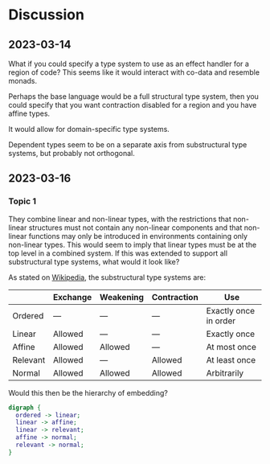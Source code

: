 # Discussion

## 2023-03-14

What if you could specify a type system to use as an effect handler for a region
of code? This seems like it would interact with co-data and resemble monads.

Perhaps the base language would be a full structural type system, then you could
specify that you want contraction disabled for a region and you have affine
types.

It would allow for domain-specific type systems.

Dependent types seem to be on a separate axis from substructural type systems,
but probably not orthogonal.

## 2023-03-16

### Topic 1

They combine linear and non-linear types, with the restrictions that non-linear
structures must not contain any non-linear components and that non-linear
functions may only be introduced in environments containing only non-linear
types. This would seem to imply that linear types must be at the top level in
a combined system. If this was extended to support all substructural type
systems, what would it look like?

As stated on [Wikipedia](https://en.wikipedia.org/wiki/Substructural_type_system),
the substructural type systems are:

|          | Exchange | Weakening | Contraction | Use                   |
| -------- | -------- | --------- | ----------- | --------------------- |
| Ordered  | —        | —         | —           | Exactly once in order |
| Linear   | Allowed  | —         | —           | Exactly once          |
| Affine   | Allowed  | Allowed   | —           | At most once          |
| Relevant | Allowed  | —         | Allowed     | At least once         |
| Normal   | Allowed  | Allowed   | Allowed     | Arbitrarily           |

Would this then be the hierarchy of embedding?

```dot
digraph {
  ordered -> linear;
  linear -> affine;
  linear -> relevant;
  affine -> normal;
  relevant -> normal;
}
```
